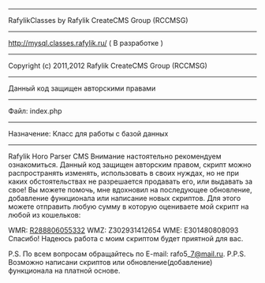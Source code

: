 
---

RafylikClasses by Rafylik CreateCMS Group (RCCMSG)

---

http://mysql.classes.rafylik.ru/ ( В разработке )

---

Copyright (c) 2011,2012 Rafylik CreateCMS Group (RCCMSG)

---

Данный код защищен авторскими правами

---

Файл: index.php

---

Назначение: Класс для работы с базой данных

---


Rafylik Horo Parser CMS
Внимание настоятельно рекомендуем ознакомиться. Данный код защищен авторским правом, скрипт можно распространять изменять, использовать в своих нуждах, но не при каких обстоятельствах не разрешается продавать его, или выдавать за свое! Вы можете помочь, мне вдохновил на последующее обновление, добавление функционала или написание новых скриптов. Для этого можете отправить любую сумму в которую оцениваете мой скрипт на любой из кошельков:

WMR: [R288806055332](https://code.google.com/p/rafylik-horoscope-parser/source/detail?r=288806055332) WMZ: Z302931412654 WME: E301480808093
Спасибо! Надеюсь работа с моим скриптом будет приятной для вас.

P.S. По всем вопросам обращайтесь по E-mail: rafo5\_7@mail.ru.
P.P.S. Возможно написани скриптов или обновление(добавление) функционала на платной основе.
